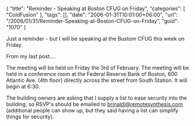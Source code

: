 {
	"title": "Reminder - Speaking at Boston CFUG on Friday",
	"categories": [
		"ColdFusion"
	],
	"tags": [],
	"date": "2006-01-31T10:01:00+06:00",
	"url": "/2006/01/31/Reminder-Speaking-at-Boston-CFUG-on-Friday",
	"guid": "1070"
}

Just a reminder - but I will be speaking at the Bustom CFUG this week on Friday. 

From my last post....

The meeting will be held on Friday the 3rd of February. The meeting will be held in a conference room at the Federal Reserve Bank of Boston, 600 Atlantic Ave. (4th floor) directly across the street from South Station. It will begin at 6:30.

The building owners are asking that I supply a list to ease security into the building, so RSVP's should be emailed to brinaldi@remotesynthesis.com (additional people can show up, but they said having a list can simplify things for security).